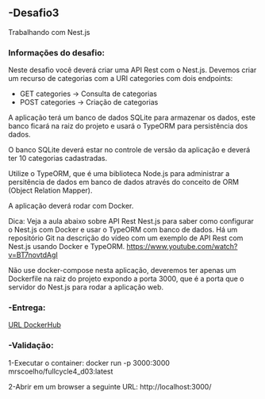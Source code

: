 ## -Desafio3

Trabalhando com Nest.js


### Informações do desafio:

Neste desafio você deverá criar uma API Rest com o Nest.js.
Devemos criar um recurso de categorias com a URI categories com dois endpoints:

- GET categories -> Consulta de categorias
- POST categories -> Criação de categorias

A aplicação terá um banco de dados SQLite para armazenar os dados, este banco ficará na raiz do projeto e usará o TypeORM para persistência dos dados.

O banco SQLite deverá estar no controle de versão da aplicação e deverá ter 10 categorias cadastradas.

Utilize o TypeORM, que é uma biblioteca Node.js para administrar a persitência de dados em banco de dados através do conceito de ORM (Object Relation Mapper).

A aplicação deverá rodar com Docker.

Dica: Veja a aula abaixo sobre API Rest Nest.js para saber como configurar o Nest.js com Docker e usar o TypeORM com banco de dados. Há um repositório Git na descrição do vídeo com um exemplo de API Rest com Nest.js usando Docker e TypeORM.
https://www.youtube.com/watch?v=BT7novtdAgI

Não use docker-compose nesta aplicação, deveremos ter apenas um Dockerfile na raiz do projeto expondo a porta 3000, que é a porta que o servidor do Nest.js para rodar a aplicação web.


### -Entrega:

[URL DockerHub](https://hub.docker.com/r/mrscoelho/fullcycle4_d03)


### -Validação:

1-Executar o container: docker run -p 3000:3000 mrscoelho/fullcycle4_d03:latest

2-Abrir em um browser a seguinte URL: http://localhost:3000/